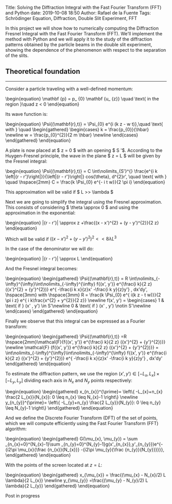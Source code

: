 Title: Solving the Diffraction Integral with the Fast Fourier Transform (FFT) and Python
date: 2019-10-08 18:50
Author: Rafael de la Fuente
Tags: Schrödinger Equation, Diffraction, Double Slit Experiment, FFT

In this project we will show how to numerically computing the Diffraction Fresnel Integral with the Fast Fourier Transform (FFT). We'll implement the method with Python and we will apply it to the study of the diffraction patterns obtained by the particle beams in the double slit experiment, showing the dependence of the phenomenon with respect to the separation of the slits.

## Theoretical foundation
---

Consider a particle traveling with a well-defined momentum: 

\begin{equation}
 \mathbf {p} = p_ {0} \mathbf {u_ {z}} \quad  \text{  in the region  }\quad  z < 0
\end{equation}

Its wave function is:

\begin{equation}
\Psi{(\mathbf{r},t)} = \Psi_{0} e^{i (k z - w t)},\quad \text{   with   } \quad
\begin{gathered}
\begin{cases}
 k = \frac{p_{0}}{\hbar} \newline
 w = \frac{p_{0}^{2}}{2 m \hbar} \newline
\end{cases}
\end{gathered}
\end{equation}

A plate is now placed at $ z = 0 $ with an opening $ S '$. According to the Huygen-Fresnel principle, the wave in the plane $ z = L $ will be given by the Fresnel integral:

\begin{equation}
  \Psi{(\mathbf{r},t)} = C \int\nolimits_{S'}^{} \frac{e^{i k \left|{r - r'}\right|}}{\left|{r - r'}\right|} cos{\theta}\,  d^{2}r',
\quad \text{   with   } \quad  \hspace{2mm}
  C =  \frac{k \Psi_{0} e^{- i t w}}{2 \pi i}
\end{equation}

This approximation will be valid if $ L >> \lambda $

Next we are going to simplify the integral using the Fresnel approximation.
This consists of considering $ \theta \approx 0 $ and using the approximation in the exponential:

\begin{equation}
|{r - r'}| \approx z +\frac{(x - x')^{2} + (y - y')^{2}}{2 z}
\end{equation}

Which will be valid if $((x - x')^{2} + (y - y')^{2})^{2} << 8 \lambda  L^{3}$

In the case of the denominator we will do:

\begin{equation}
|{r - r'}| \approx L
\end{equation}

And the Fresnel integral becomes:

\begin{equation}
\begin{gathered}
\Psi{(\mathbf{r},t)} = R \int\nolimits_{-\infty}^{\infty}\int\nolimits_{-\infty}^{\infty} f{(x', y')}  e^{\frac{i k}{2 z} ({x'}^{2} + {y'}^{2})} e^{ -\frac{i k x}{z}x' -\frac{i k y}{z}y'} \,  dx'dy',
  \hspace{3mm} with \hspace{3mm}
  R =  \frac{k \Psi_{0} e^{ i(k z - t w)}}{2 \pi i z} e^{ i k\frac{x^{2} + y^{2}}{2 z}} \newline
f(x', y') = \begin{cases}
 1 & \text{ if } (x' , y') \in S'\newline
 0 & \text{ if } (x' , y') \notin S'\newline 
\end{cases}
\end{gathered}
\end{equation}

Finally we observe that this integral can be expressed as a Fourier transform:

\begin{equation}
\begin{gathered}
 \Psi{(\mathbf{r},t)} =R   \hspace{2mm}\mathcal{F}\{f{(x', y')}  e^{\frac{i k}{2 z} ({x'}^{2} + {y'}^{2})}\} \newline
\mathcal{F} \{f{(x', y')}  e^{\frac{i k}{2 z} ({x'}^{2} + {y'}^{2})}\} = \int\nolimits_{-\infty}^{\infty}\int\nolimits_{-\infty}^{\infty} f{(x', y')}  e^{\frac{i k}{2 z} ({x'}^{2} + {y'}^{2})} e^{ -\frac{i k x}{z}x' -\frac{i k y}{z}y'} \,  dx'dy'
\end{gathered}
\end{equation}


To estimate the diffraction pattern, we use the region $(x', y') \in [-L_{x},L_{x}] \times [-L_{y},L_{y}]$ dividing each axis in $N_{x}$ and $N_{y}$ points respectively:

<p>\begin{equation}
\begin{gathered}
x_{n_{x}}^{\prime}= \left\{ -L_{x}+n_{x} \frac{2 L_{x}}{N_{x}}: 0 \leq n_{x} \leq N_{x}-1 \right\} \newline
y_{n_{y}}^{\prime}= \left\{ -L_{y}+n_{y} \frac{2 L_{y}}{N_{y}}: 0 \leq n_{y} \leq N_{y}-1 \right\}
\end{gathered}
\end{equation}</p>

And we define the Discrete Fourier Transform (DFT) of the set of points, which we will compute efficiently using the Fast Fourier Transform (FFT) algorithm:

<p>\begin{equation}
\begin{gathered}
  G(\mu_{x}, \mu_{y}) = \sum _{n_{x}=0}^{N_{x}-1}\sum _{n_{y}=0}^{N_{y}-1}g(x'_{n_{x}},y'_{n_{y}})e^{-{i2\pi \mu_{x}{\frac {n_{x}}{N_{x}}} -{i2\pi \mu_{y}{\frac {n_{y}}{N_{y}}}}}},
\end{gathered}
\end{equation}</p>

With the points of the screen located at $z = L$:

\begin{equation}
\begin{gathered}
x_{\mu_{x}}  = \frac{(\mu_{x} - N_{x}/2) L \lambda}{2 L_{x}} \newline
y_{\mu_{y}}  =\frac{(\mu_{y} - N_{y}/2) L \lambda}{2 L_{y}}
\end{gathered}
\end{equation}

Post in progress 